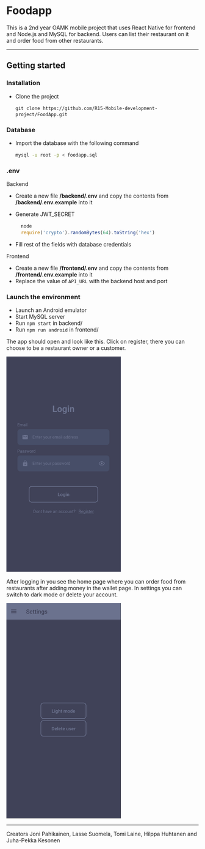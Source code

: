 # Foodapp

This is a 2nd year OAMK mobile project that uses React Native for frontend and Node.js and MySQL for backend. Users can list their restaurant on it and order food from other restaurants.

---

## Getting started

### Installation

- Clone the project

  ```
  git clone https://github.com/R15-Mobile-development-project/FoodApp.git
  ```

### Database

- Import the database with the following command

  ```sh
  mysql -u root -p < foodapp.sql
  ```

### .env

Backend

- Create a new file **/backend/.env** and copy the contents from **/backend/.env.example** into it
- Generate JWT_SECRET

  ```js
    node
    require('crypto').randomBytes(64).toString('hex')
  ```

- Fill rest of the fields with database credentials

Frontend

- Create a new file **/frontend/.env** and copy the contents from **/frontend/.env.example** into it
- Replace the value of `API_URL` with the backend host and port

### Launch the environment

- Launch an Android emulator
- Start MySQL server
- Run `npm start` in backend/
- Run `npm run android` in frontend/

The app should open and look like this. Click on register, there you can choose to be a restaurant owner or a customer.

<img src="./images/Login.png" alt="Login page" width="300">

After logging in you see the home page where you can order food from restaurants after adding money in the wallet page. In settings you can switch to dark mode or delete your account.

<img src="./images/Settings.png" alt="Settings page" width="300">

---

Creators Joni Pahikainen, Lasse Suomela, Tomi Laine, Hilppa Huhtanen and Juha-Pekka Kesonen
